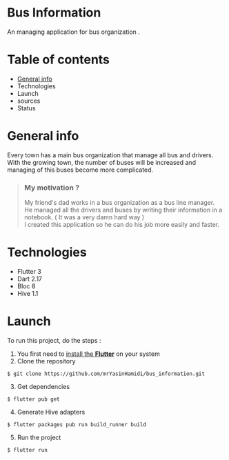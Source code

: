# Bus Information
An managing application for bus organization .

# Table of contents
* [General info](https://github.com/mrYasinHamidi/bus_information/edit/master/README.md#my-motivation-)
* Technologies
* Launch
* sources
* Status

# General info
Every town has a main bus organization that manage all bus and drivers.  
With the growing town, the number of buses will be increased and managing of this buses become more complicated.  

>### **My motivation ?**
>My friend's dad works in a bus organization as a bus line manager.  
He managed all the drivers and buses by writing their information in a notebook. ( It was a very damn hard way )  
I created this application so he can do his job more easily and faster.

# Technologies

* Flutter 3
* Dart 2.17
* Bloc 8
* Hive 1.1

# Launch

To run this project, do the steps : 

1. You first need to [install the **Flutter**](www.flutter.com) on your system
2. Clone the repository
  ``` 
  $ git clone https://github.com/mrYasinHamidi/bus_information.git 
  ```
3. Get dependencies
  ```
  $ flutter pub get 
  ```
4. Generate Hive adapters 
  ```
  $ flutter packages pub run build_runner build 
  ```
5. Run the project 
  ```
  $ flutter run 
  ```


